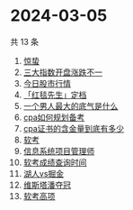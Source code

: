 # 2024-03-05

共 13 条

<!-- BEGIN -->
<!-- 最后更新时间 Tue Mar 05 2024 15:06:59 GMT+0800 (China Standard Time) -->

1. [惊蛰](https://www.zhihu.com/search?q=%E6%83%8A%E8%9B%B0)
1. [三大指数开盘涨跌不一](https://www.zhihu.com/search?q=%E4%B8%89%E5%A4%A7%E6%8C%87%E6%95%B0%E5%BC%80%E7%9B%98%E6%B6%A8%E8%B7%8C%E4%B8%8D%E4%B8%80)
1. [今日股市行情](https://www.zhihu.com/search?q=%E4%BB%8A%E6%97%A5%E8%82%A1%E5%B8%82%E8%A1%8C%E6%83%85)
1. [「红毯先生」定档](https://www.zhihu.com/search?q=%E3%80%8C%E7%BA%A2%E6%AF%AF%E5%85%88%E7%94%9F%E3%80%8D%E5%AE%9A%E6%A1%A3)
1. [一个男人最大的底气是什么](https://www.zhihu.com/search?q=%E4%B8%80%E4%B8%AA%E7%94%B7%E4%BA%BA%E6%9C%80%E5%A4%A7%E7%9A%84%E5%BA%95%E6%B0%94%E6%98%AF%E4%BB%80%E4%B9%88)
1. [cpa如何规划备考](https://www.zhihu.com/search?q=cpa%E5%A6%82%E4%BD%95%E8%A7%84%E5%88%92%E5%A4%87%E8%80%83)
1. [cpa证书的含金量到底有多少](https://www.zhihu.com/search?q=cpa%E8%AF%81%E4%B9%A6%E7%9A%84%E5%90%AB%E9%87%91%E9%87%8F%E5%88%B0%E5%BA%95%E6%9C%89%E5%A4%9A%E5%B0%91)
1. [软考](https://www.zhihu.com/search?q=%E8%BD%AF%E8%80%83)
1. [信息系统项目管理师](https://www.zhihu.com/search?q=%E4%BF%A1%E6%81%AF%E7%B3%BB%E7%BB%9F%E9%A1%B9%E7%9B%AE%E7%AE%A1%E7%90%86%E5%B8%88)
1. [软考成绩查询时间](https://www.zhihu.com/search?q=%E8%BD%AF%E8%80%83%E6%88%90%E7%BB%A9%E6%9F%A5%E8%AF%A2%E6%97%B6%E9%97%B4)
1. [湖人vs掘金](https://www.zhihu.com/search?q=%E6%B9%96%E4%BA%BAvs%E6%8E%98%E9%87%91)
1. [维斯塔潘夺冠](https://www.zhihu.com/search?q=%E7%BB%B4%E6%96%AF%E5%A1%94%E6%BD%98%E5%A4%BA%E5%86%A0)
1. [软考高项](https://www.zhihu.com/search?q=%E8%BD%AF%E8%80%83%E9%AB%98%E9%A1%B9)

<!-- END -->
